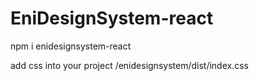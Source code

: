 # EniDesignSystem-react


npm i enidesignsystem-react

add css into your project 
/enidesignsystem/dist/index.css
